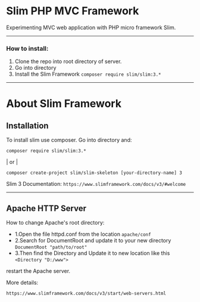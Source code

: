 # Slim PHP MVC Framework

Experimenting MVC web application with PHP micro framework Slim.


- - -


### How to install:

1. Clone the repo into root directory of server.
2. Go into directory
3. Install the Slim Framework `composer require slim/slim:3.*`


- - -

# About Slim Framework


## Installation

To install slim use composer. Go into directory and:

`composer require slim/slim:3.*`

| or |
 
`composer create-project slim/slim-skeleton [your-directory-name] 3`


Slim 3 Documentation: `https://www.slimframework.com/docs/v3/#welcome`


- - -


## Apache HTTP Server

How to change Apache's root directory:

- 1.Open the file httpd.conf from the location `apache/conf`
- 2.Search for DocumentRoot and update it to your new directory  ` DocumentRoot "path/to/root" `
- 3.Then find the Directory and Update it to new location like this ` <Directory "D:/www"> `

restart the Apache server.

More details:

` https://www.slimframework.com/docs/v3/start/web-servers.html `
